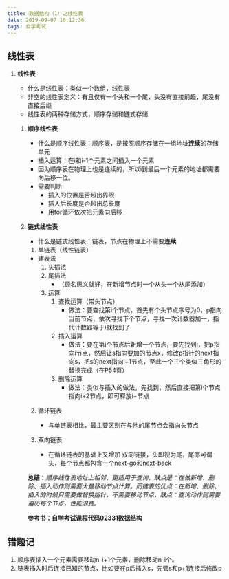 ```yaml
---
title: 数据结构（1）之线性表
date: 2019-09-07 10:12:36
tags: 自学考试
---
```


## 线性表

1. **线性表**  
    - 什么是线性表：类似一个数组，线性表
    - 非空的线性表定义：有且仅有一个头和一个尾，头没有直接前趋，尾没有直接后继
    - 线性表的两种存储方式，顺序存储和链式存储

    1. **顺序线性表**  
        - 什么是顺序线性表：顺序表，是按照顺序存储在一组地址**连续**的存储单元
        - 插入运算：在i和i-1个元素之间插入一个元素
        - 因为顺序表在物理上也是连续的，所以i到最后一个元素的地址都需要向后移一位。
        - 需要判断
            - 插入的位置是否超出界限
            - 插入后长度是否超出总长度
            - 用for循环依次把元素向后移

    2. **链式线性表**  
        - 什么是链式线性表：链表，节点在物理上不需要**连续**
        
        1. 单链表（线性链表）
        - 建表法
            1. 头插法
            2. 尾插法
                - （顾名思义就好，在新增节点时一个从头一个从尾添加）
            3. 运算
                1. 查找运算（带头节点）
                    - 做法：要查找第i个节点，首先有个头节点序号为0，p指向当前节点，依次寻找下个节点，寻找一次计数器加一，指代计数器等于i就找到了
                2. 插入运算
                    - 做法：要在第i个节点后新增一个节点，要先找到i，把p指向i节点，然后让s指向要加的节点x，修改p指针的next指向s，把s的next指向i+1节点，至此一个三个类似三角形的替换完成（在P54页）
                3. 删除运算
                    - 做法：类似与插入的做法，先找到，然后直接把第i个节点指向i+2节点，即可释放i+节点

        2. 循环链表
            - 与单链表相比，最主要区别在与他的尾节点会指向头节点

        3. 双向链表
            - 在循环链表的基础上又增加 双向链接，头即视为尾，尾亦可谓头，每个节点都包含一个next-go和next-back

        **总结**：*顺序线性表地址上相邻，更适用于查询，缺点是：在做新增、删除、插入动作则需要大量移动节点计算。而链表的优点：在新增、删除、插入的时候只需要做替换指针，不需要移动节点，缺点：查询动作则需要遍历每个节点，性能浪费。*

        **参考书：自学考试课程代码02331数据结构**

## 错题记

1. 顺序表插入一个元素需要移动n-i+1个元素，删除移动n-i个。
2. 链表插入时后连接已知的节点，比如要在p后插入s，先管s和p+1连接后修改p
